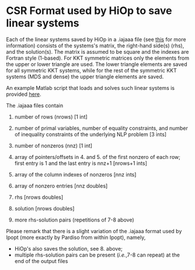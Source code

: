 # CSR Format used by HiOp to save linear systems

Each of the linear systems saved by HiOp in a .iajaaa file (see [this](readme.md) for more information) consists of the systems's matrix, the right-hand side(s) (rhs), and the solution(s). The matrix is assumed to be square and the indexes are Fortran style (1-based). For KKT symmetric matrices only the elements from the upper or lower triangle are used. The lower triangle elements are saved for all symmetric KKT systems, while for the rest of the symmetric KKT systems (MDS and dense) the upper triangle elements are saved.

An example Matlab script that loads and solves such linear systems is provided [here](load_kkt_mat.m). 

The .iajaaa files contain

1. number of rows (nrows) [1 int]

2. number of primal variables, number of equality constraints, and number of inequality constraints of the underlying NLP problem [3 ints]

3. number of nonzeros (nnz) [1 int]

4. array of pointers/offsets in 4. and 5. of the first nonzero of each row; first entry is 1 and the last entry is nnz+1 [nrows+1 ints]

5. array of the column indexes of nonzeros [nnz ints]

6. array of nonzero entries  [nnz doubles]

7. rhs [nrows doubles]

8. solution [nrows doubles]

9. more rhs-solution pairs (repetitions of 7-8 above)

Please remark that there is a slight variation  of the .iajaaa format used by Ipopt (more exactly by Pardiso from within Ipopt), namely,
+ HiOp's also saves the solution, see 8. above;
+ multiple rhs-solution pairs can be present (*i.e.*,7-8 can repeat) at the end of the output files
